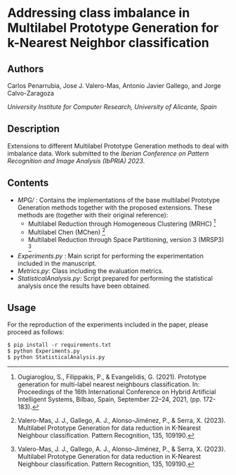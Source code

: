 # Addressing class imbalance in Multilabel Prototype Generation for k-Nearest Neighbor classification

## Authors
 Carlos Penarrubia, Jose J. Valero-Mas, Antonio Javier Gallego, and Jorge Calvo-Zaragoza
 
*University Institute for Computer Research, University of Alicante, Spain*
 
## Description
Extensions to different Multilabel Prototype Generation methods to deal with imbalance data. Work submitted to the *Iberian Conference on Pattern Recognition and Image Analysis (IbPRIA) 2023*.
 

 
## Contents
- *MPG/* : Contains the implementations of the base multilabel Prototype Generation methods together with the proposed extensions. These methods are (together with their original reference):
	- Multilabel Reduction through Homogeneous Clustering (MRHC) [^1]
	- Multilabel Chen (MChen) [^2]
	- Multilabel Reduction through Space Partitioning, version 3 (MRSP3) [^2]
- *Experiments.py* : Main script for performing the experimentation included in the manuscript.
- *Metrics.py*: Class including the evaluation metrics.
- *StatisticalAnalysis.py*: Script prepared for performing the statistical analysis once the results have been obtained.

 [^1]: Ougiaroglou, S., Filippakis, P., & Evangelidis, G. (2021). Prototype generation for multi-label nearest neighbours classification. In: Proceedings of the 16th International Conference on Hybrid Artificial Intelligent Systems, Bilbao, Spain, September 22–24, 2021, (pp. 172-183).
 [^2]: Valero-Mas, J. J., Gallego, A. J., Alonso-Jiménez, P., & Serra, X. (2023). Multilabel Prototype Generation for data reduction in K-Nearest Neighbour classification. Pattern Recognition, 135, 109190.
 
## Usage
For the reproduction of the experiments included in the paper, please proceed as follows:
```
$ pip install -r requirements.txt
$ python Experiments.py
$ python StatisticalAnalysis.py
```